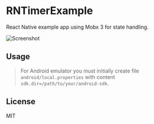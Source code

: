 # RNTimerExample

React Native example app using Mobx 3 for state handling.

![Screenshot](https://raw.githubusercontent.com/winterbe/RNTimerExample/master/screenshot.png)

## Usage

> For Android emulator you must initially create file `android/local.properties` with content `sdk.dir=/path/to/your/android-sdk`.

## License

MIT
